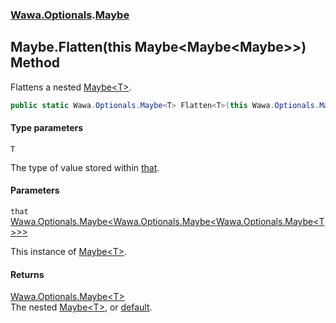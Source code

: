### [Wawa.Optionals](Wawa.Optionals.md 'Wawa.Optionals').[Maybe](Maybe.md 'Wawa.Optionals.Maybe')

## Maybe.Flatten<T>(this Maybe<Maybe<Maybe<T>>>) Method

Flattens a nested [Maybe&lt;T&gt;](Maybe_T_.md 'Wawa.Optionals.Maybe<T>').

```csharp
public static Wawa.Optionals.Maybe<T> Flatten<T>(this Wawa.Optionals.Maybe<Wawa.Optionals.Maybe<Wawa.Optionals.Maybe<T>>> that);
```
#### Type parameters

<a name='Wawa.Optionals.Maybe.Flatten_T_(thisWawa.Optionals.Maybe_Wawa.Optionals.Maybe_Wawa.Optionals.Maybe_T___).T'></a>

`T`

The type of value stored within [that](Maybe.Flatten.3tNw5Pr3VjxGsizB8dpoxA.md#Wawa.Optionals.Maybe.Flatten_T_(thisWawa.Optionals.Maybe_Wawa.Optionals.Maybe_Wawa.Optionals.Maybe_T___).that 'Wawa.Optionals.Maybe.Flatten<T>(this Wawa.Optionals.Maybe<Wawa.Optionals.Maybe<Wawa.Optionals.Maybe<T>>>).that').
#### Parameters

<a name='Wawa.Optionals.Maybe.Flatten_T_(thisWawa.Optionals.Maybe_Wawa.Optionals.Maybe_Wawa.Optionals.Maybe_T___).that'></a>

`that` [Wawa.Optionals.Maybe&lt;](Maybe_T_.md 'Wawa.Optionals.Maybe<T>')[Wawa.Optionals.Maybe&lt;](Maybe_T_.md 'Wawa.Optionals.Maybe<T>')[Wawa.Optionals.Maybe&lt;](Maybe_T_.md 'Wawa.Optionals.Maybe<T>')[T](Maybe.Flatten.3tNw5Pr3VjxGsizB8dpoxA.md#Wawa.Optionals.Maybe.Flatten_T_(thisWawa.Optionals.Maybe_Wawa.Optionals.Maybe_Wawa.Optionals.Maybe_T___).T 'Wawa.Optionals.Maybe.Flatten<T>(this Wawa.Optionals.Maybe<Wawa.Optionals.Maybe<Wawa.Optionals.Maybe<T>>>).T')[&gt;](Maybe_T_.md 'Wawa.Optionals.Maybe<T>')[&gt;](Maybe_T_.md 'Wawa.Optionals.Maybe<T>')[&gt;](Maybe_T_.md 'Wawa.Optionals.Maybe<T>')

This instance of [Maybe&lt;T&gt;](Maybe_T_.md 'Wawa.Optionals.Maybe<T>').

#### Returns
[Wawa.Optionals.Maybe&lt;](Maybe_T_.md 'Wawa.Optionals.Maybe<T>')[T](Maybe.Flatten.3tNw5Pr3VjxGsizB8dpoxA.md#Wawa.Optionals.Maybe.Flatten_T_(thisWawa.Optionals.Maybe_Wawa.Optionals.Maybe_Wawa.Optionals.Maybe_T___).T 'Wawa.Optionals.Maybe.Flatten<T>(this Wawa.Optionals.Maybe<Wawa.Optionals.Maybe<Wawa.Optionals.Maybe<T>>>).T')[&gt;](Maybe_T_.md 'Wawa.Optionals.Maybe<T>')  
The nested [Maybe&lt;T&gt;](Maybe_T_.md 'Wawa.Optionals.Maybe<T>'), or [default](https://docs.microsoft.com/en-us/dotnet/csharp/language-reference/keywords/default 'https://docs.microsoft.com/en-us/dotnet/csharp/language-reference/keywords/default').